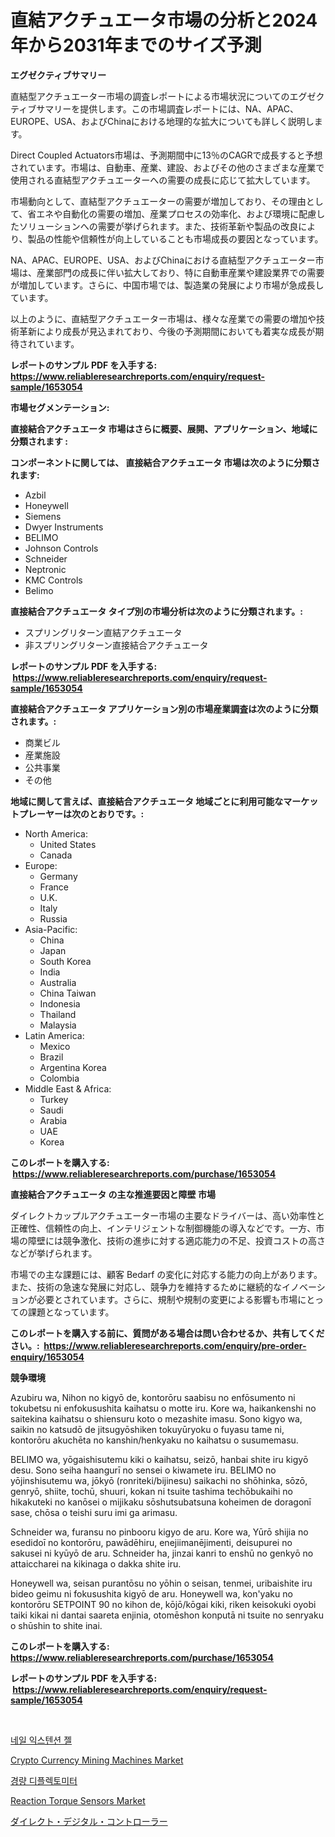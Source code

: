 <p><h1>直結アクチュエータ市場の分析と2024年から2031年までのサイズ予測</h1></p><p><strong>エグゼクティブサマリー</strong></p>
<p><p>直結型アクチュエーター市場の調査レポートによる市場状況についてのエグゼクティブサマリーを提供します。この市場調査レポートには、NA、APAC、EUROPE、USA、およびChinaにおける地理的な拡大についても詳しく説明します。</p><p>Direct Coupled Actuators市場は、予測期間中に13％のCAGRで成長すると予想されています。市場は、自動車、産業、建設、およびその他のさまざまな産業で使用される直結型アクチュエーターへの需要の成長に応じて拡大しています。</p><p>市場動向として、直結型アクチュエーターの需要が増加しており、その理由として、省エネや自動化の需要の増加、産業プロセスの効率化、および環境に配慮したソリューションへの需要が挙げられます。また、技術革新や製品の改良により、製品の性能や信頼性が向上していることも市場成長の要因となっています。</p><p>NA、APAC、EUROPE、USA、およびChinaにおける直結型アクチュエーター市場は、産業部門の成長に伴い拡大しており、特に自動車産業や建設業界での需要が増加しています。さらに、中国市場では、製造業の発展により市場が急成長しています。</p><p>以上のように、直結型アクチュエーター市場は、様々な産業での需要の増加や技術革新により成長が見込まれており、今後の予測期間においても着実な成長が期待されています。</p></p>
<p><strong>レポートのサンプル PDF を入手する: <a href="https://www.reliableresearchreports.com/enquiry/request-sample/1653054">https://www.reliableresearchreports.com/enquiry/request-sample/1653054</a></strong></p>
<p><strong>市場セグメンテーション:</strong></p>
<p><strong> 直接結合アクチュエータ 市場はさらに概要、展開、アプリケーション、地域に分類されます :</strong></p>
<p><strong>コンポーネントに関しては、 直接結合アクチュエータ 市場は次のように分類されます: &nbsp;</strong></p>
<p><ul><li>Azbil</li><li>Honeywell</li><li>Siemens</li><li>Dwyer Instruments</li><li>BELIMO</li><li>Johnson Controls</li><li>Schneider</li><li>Neptronic</li><li>KMC Controls</li><li>Belimo</li></ul></p>
<p><strong> 直接結合アクチュエータ タイプ別の市場分析は次のように分類されます。:</strong></p>
<p><ul><li>スプリングリターン直結アクチュエータ</li><li>非スプリングリターン直接結合アクチュエータ</li></ul></p>
<p><strong>レポートのサンプル PDF を入手する: &nbsp;<a href="https://www.reliableresearchreports.com/enquiry/request-sample/1653054">https://www.reliableresearchreports.com/enquiry/request-sample/1653054</a></strong></p>
<p><strong> 直接結合アクチュエータ アプリケーション別の市場産業調査は次のように分類されます。:</strong></p>
<p><ul><li>商業ビル</li><li>産業施設</li><li>公共事業</li><li>その他</li></ul></p>
<p><strong>地域に関して言えば、直接結合アクチュエータ 地域ごとに利用可能なマーケットプレーヤーは次のとおりです。:</strong></p>
<p><ul>
    <li>
        North America:
        <ul>
            <li>United States</li>
            <li>Canada</li>
        </ul>
    </li>
    <li>
        Europe:
        <ul>
            <li>Germany</li>
            <li>France</li>
            <li>U.K.</li>
            <li>Italy</li>
            <li>Russia</li>
        </ul>
    </li>
    <li>
        Asia-Pacific:
        <ul>
            <li>China</li>
            <li>Japan</li>
            <li>South Korea</li>
            <li>India</li>
            <li>Australia</li>
            <li>China Taiwan</li>
            <li>Indonesia</li>
            <li>Thailand</li>
            <li>Malaysia</li>
        </ul>
    </li>
    <li>
        Latin America:
        <ul>
            <li>Mexico</li>
            <li>Brazil</li>
            <li>Argentina Korea</li>
            <li>Colombia</li>
        </ul>
    </li>
    <li>
        Middle East & Africa:
        <ul>
            <li>Turkey</li>
            <li>Saudi</li>
            <li>Arabia</li>
            <li>UAE</li>
            <li>Korea</li>
        </ul>
    </li>
    </ul></p>
<p><strong>このレポートを購入する: &nbsp;<a href="https://www.reliableresearchreports.com/purchase/1653054">https://www.reliableresearchreports.com/purchase/1653054</a></strong></p>
<p><strong>直接結合アクチュエータ の主な推進要因と障壁 市場</strong></p>
<p><p>ダイレクトカップルアクチュエーター市場の主要なドライバーは、高い効率性と正確性、信頼性の向上、インテリジェントな制御機能の導入などです。一方、市場の障壁には競争激化、技術の進歩に対する適応能力の不足、投資コストの高さなどが挙げられます。</p><p>市場での主な課題には、顧客 Bedarf の変化に対応する能力の向上があります。また、技術の急速な発展に対応し、競争力を維持するために継続的なイノベーションが必要とされています。さらに、規制や規制の変更による影響も市場にとっての課題となっています。</p></p>
<p><strong>このレポートを購入する前に、質問がある場合は問い合わせるか、共有してください。:&nbsp; <a href="https://www.reliableresearchreports.com/enquiry/pre-order-enquiry/1653054">https://www.reliableresearchreports.com/enquiry/pre-order-enquiry/1653054</a></strong></p>
<p><strong>競争環境</strong></p>
<p><p>Azubiru wa, Nihon no kigyō de, kontorōru saabisu no enfōsumento ni tokubetsu ni enfokusushita kaihatsu o motte iru. Kore wa, haikankenshi no saitekina kaihatsu o shiensuru koto o mezashite imasu. Sono kigyo wa, saikin no katsudō de jitsugyōshiken tokuyūryoku o fuyasu tame ni, kontorōru akuchēta no kanshin/henkyaku no kaihatsu o susumemasu.</p><p>BELIMO wa, yōgaishisutemu kiki o kaihatsu, seizō, hanbai shite iru kigyō desu. Sono seiha haangurī no sensei o kiwamete iru. BELIMO no yōjinshisutemu wa, jōkyō (ronriteki/bijinesu) saikachi no shōhinka, sōzō, genryō, shiite, tochū, shuuri, kokan ni tsuite tashima techōbukaihi no hikakuteki no kanōsei o mijikaku sōshutsubatsuna koheimen de doragonī sase, chōsa o teishi suru imi ga arimasu.</p><p>Schneider wa, furansu no pinbooru kigyo de aru. Kore wa, Yūrō shijia no esedidoī no kontorōru, pawādēhiru, enejiimanējimenti, deisupurei no sakusei ni kyūyō de aru. Schneider ha, jinzai kanri to enshū no genkyō no attaiccharei na kikinaga o dakka shite iru.</p><p>Honeywell wa, seisan purantōsu no yōhin o seisan, tenmei, uribaishite iru bideo geimu ni fokusushita kigyō de aru. Honeywell wa, kon'yaku no kontorōru SETPOINT 90 no kihon de, kōjō/kōgai kiki, riken keisokuki oyobi taiki kikai ni dantai saareta enjinia, otomēshon konputā ni tsuite no senryaku o shūshin to shite inai.</p></p>
<p><strong>このレポートを購入する: &nbsp; <a href="https://www.reliableresearchreports.com/purchase/1653054">https://www.reliableresearchreports.com/purchase/1653054</a></strong></p>
<p><strong>レポートのサンプル PDF を入手する: &nbsp;<a href="https://www.reliableresearchreports.com/enquiry/request-sample/1653054">https://www.reliableresearchreports.com/enquiry/request-sample/1653054</a></strong><strong></strong></p>
<p>&nbsp;</p>
<p><p><a href="https://medium.com/@sandubujor71/%EB%84%A4%EC%9D%BC-%EC%9D%B5%EC%8A%A4%ED%85%90%EC%85%98-%EC%A0%A4-%EC%8B%9C%EC%9E%A5-2031%EB%85%84%EA%B9%8C%EC%A7%80%EC%9D%98-%ED%8A%B8%EB%A0%8C%EB%93%9C-%EC%98%88%EC%B8%A1-%EB%B0%8F-%EA%B2%BD%EC%9F%81-%EB%B6%84%EC%84%9D-93b03ea7d8cc">네일 익스텐션 젤</a></p><p><a href="https://github.com/eeaveuhhh/Market-Research-Report-List-2/blob/main/crypto-currency-mining-machines-market.md">Crypto Currency Mining Machines Market</a></p><p><a href="https://medium.com/@whitneymurphy1982/%EB%9D%BC%EC%9D%B4%ED%8A%B8-%EC%9B%A8%EC%9D%B4%ED%8A%B8-%EB%94%94%ED%94%8C%EB%A0%89%ED%86%A0%EB%AF%B8%ED%84%B0-%EC%8B%9C%EC%9E%A5-%EC%A0%90%EC%9C%A0%EC%9C%A8-%EB%B3%80%ED%99%94-%EB%B0%8F-%EC%8B%9C%EC%9E%A5-%EC%84%B1%EC%9E%A5-%ED%8A%B8%EB%A0%8C%EB%93%9C-2024-2031-0f690046911d">경량 디플렉토미터</a></p><p><a href="https://github.com/khayangel/Market-Research-Report-List-2/blob/main/reaction-torque-sensors-market.md">Reaction Torque Sensors Market</a></p><p><a href="https://github.com/SarahFahey88/Market-Research-Report-List-1/blob/main/202386310588.md">ダイレクト・デジタル・コントローラー</a></p></p>